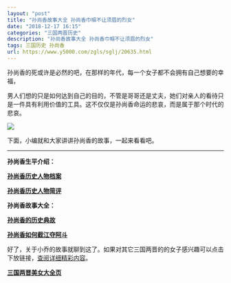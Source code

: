 ```yaml
---
layout: "post"
title: "孙尚香故事大全 孙尚香巾帼不让须眉的烈女"
date: "2018-12-17 16:15"
categories: "三国两晋历史"
description: "孙尚香故事大全 孙尚香巾帼不让须眉的烈女"
tags: 三国历史 孙尚香
url: https://www.y5000.com/zgls/sglj/20635.html
---
```






孙尚香的死或许是必然的吧，在那样的年代，每一个女子都不会拥有自己想要的幸福，

男人们想的只是如何达到自己的目的，不管是哥哥还是丈夫，她们对亲人的看待只是一件具有利用价值的工具。这不仅仅是孙尚香命运的悲哀，而是属于那个时代的悲哀。

![](https://img.y5000.comhttps://www.y5000.com/uploads/allimg/170502/6-1F502112334604.jpg)

下面，小编就和大家讲讲孙尚香的故事，一起来看看吧。

* * *

**孙尚香生平介绍：**

**[孙尚香历史人物档案](https://www.y5000.com/zgls/sglj/20593.html)**

**[孙尚香历史人物简评](https://www.y5000.com/zgls/sglj/20596.html)**

**孙尚香故事大全：**

**[孙尚香的历史典故](https://www.y5000.com/zgls/sglj/20598.html)**

**[孙尚香如何截江夺阿斗](https://www.y5000.com/zgls/sglj/20600.html)**

好了，关于小乔的故事就聊到这了。如果对其它三国两晋的的女子感兴趣可以点击下放链接，[查阅详细精彩内容](https://www.y5000.com/zgls/sglj/19752.html)。

**[三国两晋美女大全页](https://www.y5000.com/zgls/sglj/19752.html)**
